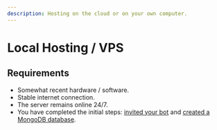 ```yaml
---
description: Hosting on the cloud or on your own computer.
---
```


# Local Hosting / VPS

## Requirements

* Somewhat recent hardware / software.
* Stable internet connection.
* The server remains online 24/7.
* You have completed the initial steps: [invited your bot](../#create-a-discord-bot) and [created a MongoDB database](../#create-a-mongodb-database).

